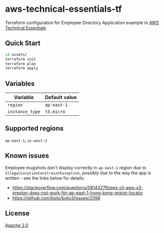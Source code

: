 # aws-technical-essentials-tf

Terraform configuration for Employee Directory Application example in [AWS Technical Essentials](https://explore.skillbuilder.aws/learn/course/external/view/elearning/1851/aws-technical-essentials)

## Quick Start

```bash
cd assets/
terraform init
terraform plan
terraform apply
```

## Variables

| Variable | Default value |
| --- | --- |
| `region` | `ap-east-1` |
| `instance_type` | `t3.micro` |

## Supported regions

`ap-east-1`, `us-west-2`

## Known issues

Employee mugshots don't display correctly in `ap-east-1` region due to `IllegalLocationConstraintException`, possibly due to the way the app is written - see the links below for details:

- https://stackoverflow.com/questions/58143279/aws-cli-aws-s3-presign-does-not-work-for-ap-east-1-hong-kong-region-locatio
- https://github.com/boto/boto3/issues/2098

## License

[Apache 2.0](./LICENSE)
